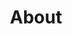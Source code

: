 ---
title: About
permalink: /about/
layout: single
classes: wide
author_profile: false
tagline: "Who is this guy anyway?"
header:
  overlay_image: /assets/images/twarrior.png
  caption: "Photo credit: [**Midjourney**](https://www.midjourney.com/)"
---